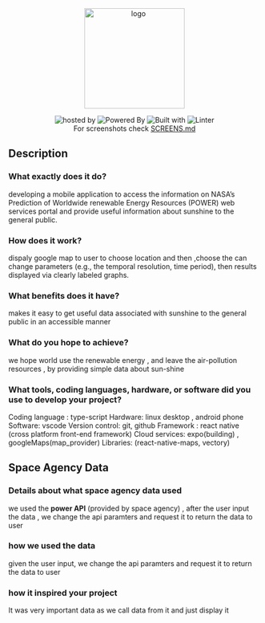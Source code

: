<div align="center">
  <img height="200" src="https://user-images.githubusercontent.com/34966791/135762346-506cda9c-5618-4f4a-865a-4bff4118b27f.jpeg" alt="logo" />

<img src="https://img.shields.io/badge/Hosted%20by-NASA%20Space%20Challenge%20%F0%9F%8C%8D-%237834f0" alt="hosted by"/> <img alt="Powered By" src="https://img.shields.io/badge/Powered%20by-POWER%20API%20%F0%9F%96%A5%EF%B8%8F-%23999934"/> <img alt="Built with" src="https://img.shields.io/badge/Built%20with-React%20native%20%E2%9A%9B%EF%B8%8F-%23666699"/> <img alt="Linter" src="https://img.shields.io/badge/Linter-Prettier%20%F0%9F%96%8C%EF%B8%8F-%23eeeeee"/> 
<hl/> <br/>
  For screenshots check <a href="https://github.com/light-ho/h-light/blob/main/SCREENS.md"> SCREENS.md </a>
</div>

## Description

### What exactly does it do? 
developing a mobile application to access the information on NASA’s Prediction of Worldwide    renewable Energy Resources (POWER) web services portal and provide  useful information about sunshine to the general public.

### How does it work?
dispaly google map to user to choose location and then ,choose the can change  parameters   (e.g., the temporal resolution, time  period), then results  displayed via clearly labeled graphs.

### What benefits does it have? 
makes it easy  to get useful data associated with sunshine to the general public in an accessible manner

### What do you hope to achieve?
we hope world use the renewable energy , and leave the air-pollution resources , by providing simple data about sun-shine

### What tools, coding languages, hardware, or software did you use to develop your project?
Coding language : type-script
Hardware: linux desktop , android phone
Software: vscode 
Version control: git, github
Framework : react native (cross platform front-end framework)
Cloud services: expo(building) , googleMaps(map_provider)
Libraries: (react-native-maps, vectory)

## Space Agency Data

### Details about what space agency data used
we used the **power API** (provided by space agency) , after the  user input the data ,
we change the api paramters and request it to return the data to user 

### how we used the data
given the user input, we change the api paramters and request it to return the data to user 

### how it inspired your project
It was very important data as we call data from it and just display it
